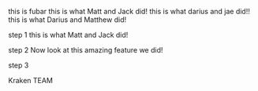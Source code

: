 this is fubar
this is what Matt and Jack did!
this is what darius and jae did!!
this is what Darius and Matthew did!




step 1
this is what Matt and Jack did!

step 2
Now look at this amazing feature we did!

step 3

Kraken TEAM

